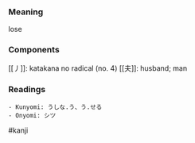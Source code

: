 ### Meaning

lose

### Components

[[丿]]: katakana no radical (no. 4) [[夫]]: husband; man

### Readings

```
- Kunyomi: うしな.う、う.せる
- Onyomi: シツ
```

#kanji